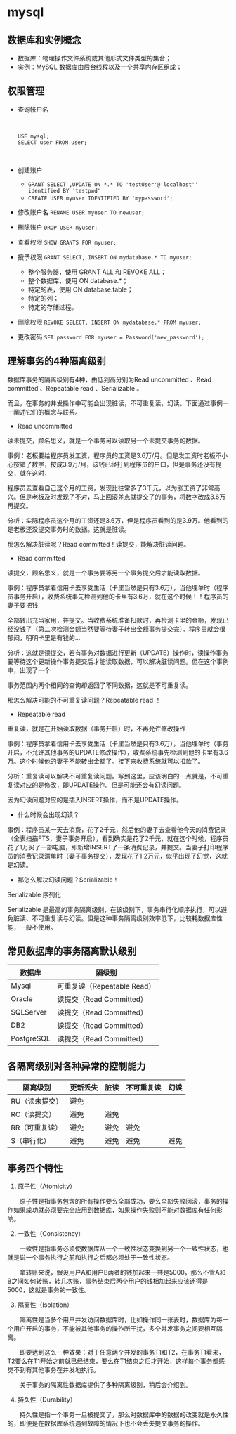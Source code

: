# mysql

## 数据库和实例概念

- 数据库：物理操作文件系统或其他形式文件类型的集合；
- 实例：MySQL 数据库由后台线程以及一个共享内存区组成；


## 权限管理

- 查询帐户名  

  ​

  ```
  USE mysql;
  SELECT user FROM user;
  ```

  ​

- 创建账户 

  - `GRANT SELECT ,UPDATE ON *.* TO 'testUser'@'localhost'' identified BY 'testpwd'`
  - `CREATE USER myuser IDENTIFIED BY 'mypassword';`

- 修改账户名  `RENAME USER myuser TO newuser;`

- 删除账户  `DROP USER myuser;`

- 查看权限 `SHOW GRANTS FOR myuser;`

- 授予权限 `GRANT SELECT, INSERT ON mydatabase.* TO myuser;`

  - 整个服务器，使用 GRANT ALL 和 REVOKE ALL；
  - 整个数据库，使用 ON database.*；
  - 特定的表，使用 ON database.table；
  - 特定的列；
  - 特定的存储过程。

- 删除权限   `REVOKE SELECT, INSERT ON mydatabase.* FROM myuser;`

- 更改密码 `SET password FOR myuser = Password('new_password');`

## 理解事务的4种隔离级别

数据库事务的隔离级别有4种，由低到高分别为Read uncommitted 、Read committed 、Repeatable read 、Serializable 。

而且，在事务的并发操作中可能会出现脏读，不可重复读，幻读。下面通过事例一一阐述它们的概念与联系。

- Read uncommitted

读未提交，顾名思义，就是一个事务可以读取另一个未提交事务的数据。

事例：老板要给程序员发工资，程序员的工资是3.6万/月。但是发工资时老板不小心按错了数字，按成3.9万/月，该钱已经打到程序员的户口，但是事务还没有提交，就在这时，

程序员去查看自己这个月的工资，发现比往常多了3千元，以为涨工资了非常高兴。但是老板及时发现了不对，马上回滚差点就提交了的事务，将数字改成3.6万再提交。

分析：实际程序员这个月的工资还是3.6万，但是程序员看到的是3.9万。他看到的是老板还没提交事务时的数据。这就是脏读。

那怎么解决脏读呢？Read committed！读提交，能解决脏读问题。

- Read committed

读提交，顾名思义，就是一个事务要等另一个事务提交后才能读取数据。

事例：程序员拿着信用卡去享受生活（卡里当然是只有3.6万），当他埋单时（程序员事务开启），收费系统事先检测到他的卡里有3.6万，就在这个时候！！程序员的妻子要把钱

全部转出充当家用，并提交。当收费系统准备扣款时，再检测卡里的金额，发现已经没钱了（第二次检测金额当然要等待妻子转出金额事务提交完）。程序员就会很郁闷，明明卡里是有钱的…

分析：这就是读提交，若有事务对数据进行更新（UPDATE）操作时，读操作事务要等待这个更新操作事务提交后才能读取数据，可以解决脏读问题。但在这个事例中，出现了一个

事务范围内两个相同的查询却返回了不同数据，这就是不可重复读。

那怎么解决可能的不可重复读问题？Repeatable read ！

- Repeatable read

重复读，就是在开始读取数据（事务开启）时，不再允许修改操作

事例：程序员拿着信用卡去享受生活（卡里当然是只有3.6万），当他埋单时（事务开启，不允许其他事务的UPDATE修改操作），收费系统事先检测到他的卡里有3.6万。这个时候他的妻子不能转出金额了。接下来收费系统就可以扣款了。

分析：重复读可以解决不可重复读问题。写到这里，应该明白的一点就是，不可重复读对应的是修改，即UPDATE操作。但是可能还会有幻读问题。

因为幻读问题对应的是插入INSERT操作，而不是UPDATE操作。

- 什么时候会出现幻读？

事例：程序员某一天去消费，花了2千元，然后他的妻子去查看他今天的消费记录（全表扫描FTS，妻子事务开启），看到确实是花了2千元，就在这个时候，程序员花了1万买了一部电脑，即新增INSERT了一条消费记录，并提交。当妻子打印程序员的消费记录清单时（妻子事务提交），发现花了1.2万元，似乎出现了幻觉，这就是幻读。

- 那怎么解决幻读问题？Serializable！

Serializable 序列化

Serializable 是最高的事务隔离级别，在该级别下，事务串行化顺序执行，可以避免脏读、不可重复读与幻读。但是这种事务隔离级别效率低下，比较耗数据库性能，一般不使用。


## 常见数据库的事务隔离默认级别

| 数据库  | 隔级别 |
| ------------- | ------------- |
| Mysql  | 可重复读（Repeatable Read）|
| Oracle | 读提交（Read Committed） |
|SQLServer| 读提交（Read Committed）|
|DB2| 读提交（Read Committed）|
|PostgreSQL| 读提交（Read Committed）|

## 各隔离级别对各种异常的控制能力

| 隔离级别  | 更新丢失 |脏读 |不可重复读 |幻读 |
| --- | --- | --- | --- | ---|
| RU（读未提交） |避免 | | | |
| RC（读提交） |避免 | 避免| | |
| RR（可重复读） | 避免|避免 |避免 | |
| S（串行化） | 避免| 避免|避免 |避免 |

## 事务四个特性

1. 原子性（Atomicity）

  　　原子性是指事务包含的所有操作要么全部成功，要么全部失败回滚，事务的操作如果成功就必须要完全应用到数据库，如果操作失败则不能对数据库有任何影响。

2. 一致性（Consistency）

  　　一致性是指事务必须使数据库从一个一致性状态变换到另一个一致性状态，也就是说一个事务执行之前和执行之后都必须处于一致性状态。

  　　拿转账来说，假设用户A和用户B两者的钱加起来一共是5000，那么不管A和B之间如何转账，转几次账，事务结束后两个用户的钱相加起来应该还得是5000，这就是事务的一致性。

3. 隔离性（Isolation）

  　　隔离性是当多个用户并发访问数据库时，比如操作同一张表时，数据库为每一个用户开启的事务，不能被其他事务的操作所干扰，多个并发事务之间要相互隔离。

  　　即要达到这么一种效果：对于任意两个并发的事务T1和T2，在事务T1看来，T2要么在T1开始之前就已经结束，要么在T1结束之后才开始，这样每个事务都感觉不到有其他事务在并发地执行。

　　关于事务的隔离性数据库提供了多种隔离级别，稍后会介绍到。

4. 持久性（Durability）

　　持久性是指一个事务一旦被提交了，那么对数据库中的数据的改变就是永久性的，即便是在数据库系统遇到故障的情况下也不会丢失提交事务的操作。